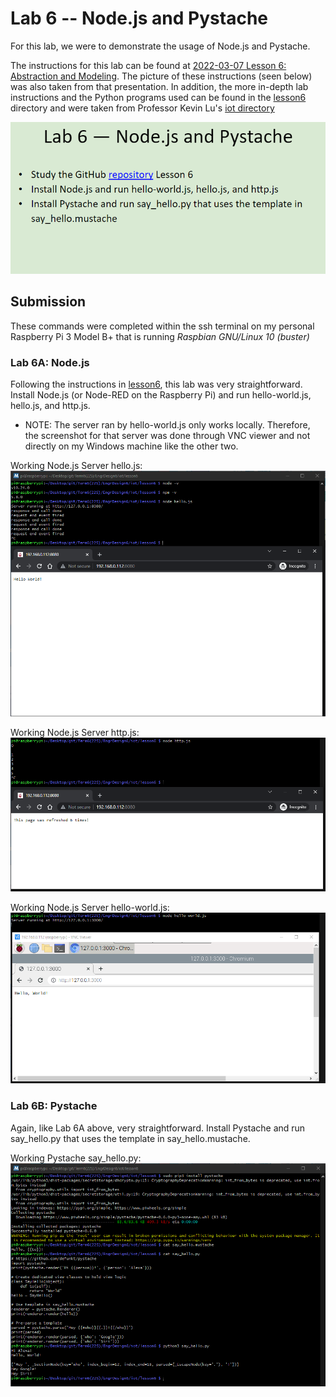 # Lab 6 -- Node.js and Pystache
For this lab, we were to demonstrate the usage of Node.js and Pystache.

The instructions for this lab can be found at [2022-03-07 Lesson 6: Abstraction and Modeling](https://goo.gl/eJ7zFn). The picture of these instructions (seen below) was also taken from that presentation. In addition, the more in-depth lab instructions and the Python programs used can be found in the [lesson6](./lesson6) directory and were taken from Professor Kevin Lu's [iot directory](https://github.com/kevinwlu/iot/tree/master/lesson6)

![Lab Instructions](./Instructions.PNG)

## Submission
These commands were completed within the ssh terminal on my personal Raspberry Pi 3 Model B+ that is running *Raspbian GNU/Linux 10 (buster)*

### Lab 6A: Node.js
Following the instructions in [lesson6](https://github.com/kevinwlu/iot/tree/master/lesson6), this lab was very straightforward. Install Node.js (or Node-RED on the Raspberry Pi) and run hello-world.js, hello.js, and http.js.

- NOTE: The server ran by hello-world.js only works locally. Therefore, the screenshot for that server was done through VNC viewer and not directly on my Windows machine like the other two.

Working Node.js Server hello.js:
![Node hello.js](./node_hello.PNG)

Working Node.js Server http.js:
![Node http.js](./node_http.PNG)

Working Node.js Server hello-world.js:
![Node hello-world.js](./node_hello_world.PNG)

### Lab 6B: Pystache
Again, like Lab 6A above, very straightforward. Install Pystache and run say_hello.py that uses the template in say_hello.mustache.

Working Pystache say_hello.py:
![Pystache say_hello.py](./pystache_say_hello.PNG)


